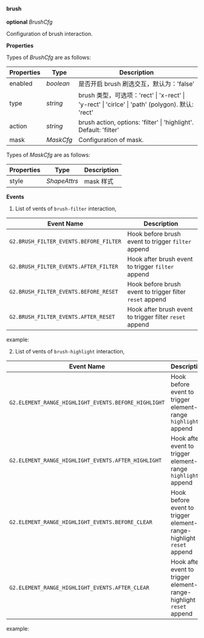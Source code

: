 #### brush

<description>**optional** _BrushCfg_</description>

Configuration of brush interaction.

**Properties**

Types of _BrushCfg_ are as follows:

| Properties | Type      | Description                                                                                      |
| ---------- | --------- | ------------------------------------------------------------------------------------------------ |
| enabled    | _boolean_ | 是否开启 brush 刷选交互，默认为：'false'                                                         |
| type       | _string_  | brush 类型，可选项：'rect' \| 'x-rect' \| 'y-rect' \| 'cirlce' \| 'path' (polygon). 默认: 'rect' |
| action     | _string_  | brush action, options: 'filter' \| 'highlight'. Default: 'filter'                                |
| mask       | _MaskCfg_ | Configuration of mask.                                                                           |

Types of _MaskCfg_ are as follows:

| Properties | Type         | Description |
| ---------- | ------------ | ----------- |
| style      | _ShapeAttrs_ | mask 样式   |

**Events**

1. List of vents of `brush-filter` interaction,

| Event Name                             | Description                                              |
| -------------------------------------- | -------------------------------------------------------- |
| `G2.BRUSH_FILTER_EVENTS.BEFORE_FILTER` | Hook before brush event to trigger `filter` append       |
| `G2.BRUSH_FILTER_EVENTS.AFTER_FILTER`  | Hook after brush event to trigger `filter` append        |
| `G2.BRUSH_FILTER_EVENTS.BEFORE_RESET`  | Hook before brush event to trigger filter `reset` append |
| `G2.BRUSH_FILTER_EVENTS.AFTER_RESET`   | Hook after brush event to trigger filter `reset` append  |

example:

<playground path="dynamic-plots/brush/demo/advanced-brush1.ts" rid="brush-filter-event"></playground>

2. List of vents of `brush-highlight` interaction,

| Event Name                                           | Description                                                         |
| ---------------------------------------------------- | ------------------------------------------------------------------- |
| `G2.ELEMENT_RANGE_HIGHLIGHT_EVENTS.BEFORE_HIGHLIGHT` | Hook before event to trigger element-range `highlight` append       |
| `G2.ELEMENT_RANGE_HIGHLIGHT_EVENTS.AFTER_HIGHLIGHT`  | Hook after event to trigger element-range `highlight` append        |
| `G2.ELEMENT_RANGE_HIGHLIGHT_EVENTS.BEFORE_CLEAR`     | Hook before event to trigger element-range-highlight `reset` append |
| `G2.ELEMENT_RANGE_HIGHLIGHT_EVENTS.AFTER_CLEAR`      | Hook after event to trigger element-range-highlight `reset` append  |

example:

<playground path="dynamic-plots/brush/demo/advanced-brush2.ts" rid="brush-highlight-event"></playground>
